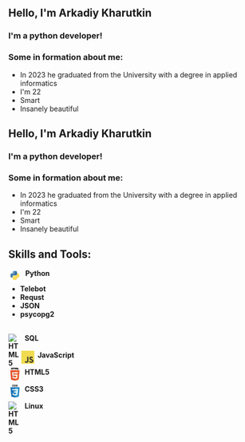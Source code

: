 ## Hello, I'm Arkadiy Kharutkin

### I'm a python developer!

### Some in formation about me:
- In 2023 he graduated from the University with a degree in applied informatics
- I'm 22
- Smart
- Insanely beautiful

## Hello, I'm Arkadiy Kharutkin

### I'm a python developer!

### Some in formation about me:
- In 2023 he graduated from the University with a degree in applied informatics
- I'm 22
- Smart
- Insanely beautiful

## Skills and Tools:
 &nbsp; <b>Python <img align="left" alt="HTML5" width="26px" src="https://raw.githubusercontent.com/github/explore/80688e429a7d4ef2fca1e82350fe8e3517d3494d/topics/python/python.png">
- Telebot
- Requst
- JSON
- psycopg2
<br>
 &nbsp; SQL <img align="left" alt="HTML5" width="26px" src="https://cdn-icons-png.flaticon.com/128/5815/5815478.png"><br><br>
 &nbsp; JavaScript <img align="left" alt="HTML5" width="26px" src="https://raw.githubusercontent.com/github/explore/80688e429a7d4ef2fca1e82350fe8e3517d3494d/topics/javascript/javascript.png"><br><br>
 &nbsp; HTML5<img align="left" alt="HTML5" width="26px" src="https://raw.githubusercontent.com/github/explore/80688e429a7d4ef2fca1e82350fe8e3517d3494d/topics/html/html.png"><br><br>
 &nbsp; CSS3<img align="left" alt="HTML5" width="26px" src="https://raw.githubusercontent.com/github/explore/80688e429a7d4ef2fca1e82350fe8e3517d3494d/topics/css/css.png"><br><br>
 &nbsp; Linux<img align="left" alt="HTML5" width="26px" src="https://www.pngall.com/wp-content/uploads/5/Linux-PNG-Image-HD.png"><br><br></b>

